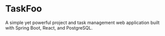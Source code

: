 # TaskFoo
A simple yet powerful project and task management web application built with Spring Boot, React, and PostgreSQL.
